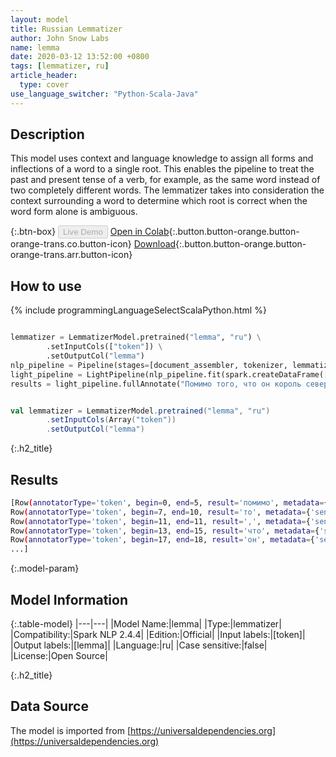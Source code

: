 ```yaml
---
layout: model
title: Russian Lemmatizer
author: John Snow Labs
name: lemma
date: 2020-03-12 13:52:00 +0800
tags: [lemmatizer, ru]
article_header:
  type: cover
use_language_switcher: "Python-Scala-Java"
---
```


## Description
This model uses context and language knowledge to assign all forms and inflections of a word to a single root. This enables the pipeline to treat the past and present tense of a verb, for example, as the same word instead of two completely different words. The lemmatizer takes into consideration the context surrounding a word to determine which root is correct when the word form alone is ambiguous.

{:.btn-box}
<button class="button button-orange" disabled>Live Demo</button>
[Open in Colab](https://github.com/JohnSnowLabs/spark-nlp-workshop/blob/b2eb08610dd49d5b15077cc499a94b4ec1e8b861/jupyter/annotation/english/model-downloader/Create%20custom%20pipeline%20-%20NerDL.ipynb){:.button.button-orange.button-orange-trans.co.button-icon}
[Download](https://s3.amazonaws.com/auxdata.johnsnowlabs.com/public/models/lemma_ru_2.4.4_2.4_1584013425855.zip){:.button.button-orange.button-orange-trans.arr.button-icon}

## How to use

<div class="tabs-box" markdown="1">

{% include programmingLanguageSelectScalaPython.html %}

```python

lemmatizer = LemmatizerModel.pretrained("lemma", "ru") \
        .setInputCols(["token"]) \
        .setOutputCol("lemma")
nlp_pipeline = Pipeline(stages=[document_assembler, tokenizer, lemmatizer])
light_pipeline = LightPipeline(nlp_pipeline.fit(spark.createDataFrame([['']]).toDF("text")))
results = light_pipeline.fullAnnotate("Помимо того, что он король севера, Джон Сноу - английский врач и лидер в разработке анестезии и медицинской гигиены.")
```

```scala

val lemmatizer = LemmatizerModel.pretrained("lemma", "ru")
        .setInputCols(Array("token"))
        .setOutputCol("lemma")
```

{:.h2_title}
## Results

```bash
[Row(annotatorType='token', begin=0, end=5, result='помимо', metadata={'sentence': '0'}, embeddings=[]),
Row(annotatorType='token', begin=7, end=10, result='то', metadata={'sentence': '0'}, embeddings=[]),
Row(annotatorType='token', begin=11, end=11, result=',', metadata={'sentence': '0'}, embeddings=[]),
Row(annotatorType='token', begin=13, end=15, result='что', metadata={'sentence': '0'}, embeddings=[]),
Row(annotatorType='token', begin=17, end=18, result='он', metadata={'sentence': '0'}, embeddings=[]),
...]
```

{:.model-param}
## Model Information

{:.table-model}
|---|---|
|Model Name:|lemma|
|Type:|lemmatizer|
|Compatibility:|Spark NLP 2.4.4|
|Edition:|Official|
|Input labels:|[token]|
|Output labels:|[lemma]|
|Language:|ru|
|Case sensitive:|false|
|License:|Open Source|

{:.h2_title}
## Data Source
The model is imported from [https://universaldependencies.org](https://universaldependencies.org)